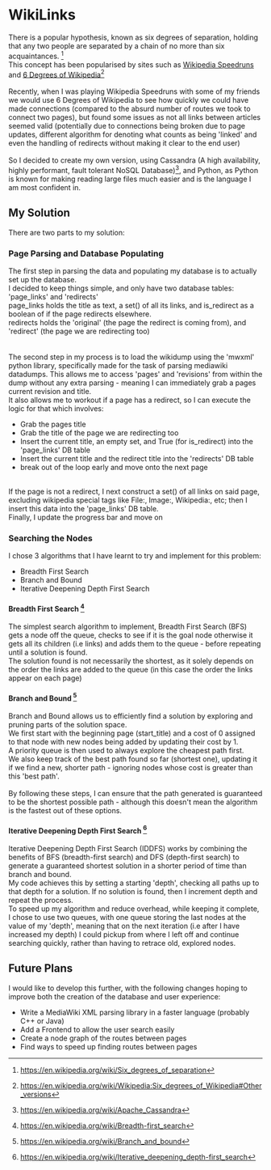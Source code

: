 # WikiLinks
There is a popular hypothesis, known as six degrees of separation, holding that any two people are separated by a chain of no more than six acquaintances. [^1]<br>
This concept has been popularised by sites such as [Wikipedia Speedruns](https://www.wikipedia.org/wiki/Wikipedia:Wikipedia_Speedruns) and [6 Degrees of Wikipedia](https://www.sixdegreesofwikipedia.com/)[^2]<br><br>
Recently, when I was playing Wikipedia Speedruns with some of my friends we would use 6 Degrees of Wikipedia to see how quickly we could have made connections (compared to the absurd number of routes we took to connect two pages), but found some issues as not all links between articles seemed valid (potentially due to connections being broken due to page updates, different algorithm for denoting what counts as being 'linked' and even the handling of redirects without making it clear to the end user)<br><br>
So I decided to create my own version, using Cassandra (A high availability, highly performant, fault tolerant NoSQL Database)[^3], and Python, as Python is known for making reading large files much easier and is the language I am most confident in.<br>

## My Solution
There are two parts to my solution:

### Page Parsing and Database Populating
The first step in parsing the data and populating my database is to actually set up the database.<br>
I decided to keep things simple, and only have two database tables: 'page_links' and 'redirects'<br>
page_links holds the title as text, a set() of all its links, and is_redirect as a boolean of if the page redirects elsewhere.<br>
redirects holds the 'original' (the page the redirect is coming from), and 'redirect' (the page we are redirecting too)<br>
<br><br>
The second step in my process is to load the wikidump using the 'mwxml' python library, specifically made for the task of parsing mediawiki datadumps. This allows me to access 'pages' and 'revisions' from within the dump without any extra parsing - meaning I can immediately grab a pages current revision and title.<br>
It also allows me to workout if a page has a redirect, so I can execute the logic for that which involves:
- Grab the pages title
- Grab the title of the page we are redirecting too
- Insert the current title, an empty set, and True (for is_redirect) into the 'page_links' DB table
- Insert the current title and the redirect title into the 'redirects' DB table
- break out of the loop early and move onto the next page
<br>
If the page is not a redirect, I next construct a set() of all links on said page, excluding wikipedia special tags like File:, Image:, Wikipedia:, etc; then I insert this data into the 'page_links' DB table.<br>
Finally, I update the progress bar and move on

### Searching the Nodes
I chose 3 algorithms that I have learnt to try and implement for this problem:
- Breadth First Search
- Branch and Bound
- Iterative Deepening Depth First Search

#### Breadth First Search [^4]
The simplest search algorithm to implement, Breadth First Search (BFS) gets a node off the queue, checks to see if it is the goal node otherwise it gets all its children (i.e links) and adds them to the queue - before repeating until a solution is found.<br>
The solution found is not necessarily the shortest, as it solely depends on the order the links are added to the queue (in this case the order the links appear on each page)

#### Branch and Bound [^5]
Branch and Bound allows us to efficiently find a solution by exploring and pruning parts of the solution space.<br>
We first start with the beginning page (start_title) and a cost of 0 assigned to that node with new nodes being added by updating their cost by 1.<br>
A priority queue is then used to always explore the cheapest path first.<br>
We also keep track of the best path found so far (shortest one), updating it if we find a new, shorter path - ignoring nodes whose cost is greater than this 'best path'.<br>
<br>
By following these steps, I can ensure that the path generated is guaranteed to be the shortest possible path - although this doesn't mean the algorithm is the fastest out of these options.

#### Iterative Deepening Depth First Search [^6]
Iterative Deepening Depth First Search (IDDFS) works by combining the benefits of BFS (breadth-first search) and DFS (depth-first search) to generate a guaranteed shortest solution in a shorter period of time than branch and bound.<br>
My code achieves this by setting a starting 'depth', checking all paths up to that depth for a solution. If no solution is found, then I increment depth and repeat the process.<br>
To speed up my algorithm and reduce overhead, while keeping it complete, I chose to use two queues, with one queue storing the last nodes at the value of my 'depth', meaning that on the next iteration (i.e after I have increased my depth) I could pickup from where I left off and continue searching quickly, rather than having to retrace old, explored nodes.

## Future Plans
I would like to develop this further, with the following changes hoping to improve both the creation of the database and user experience:
- Write a MediaWiki XML parsing library in a faster language (probably C++ or Java)
- Add a Frontend to allow the user search easily
- Create a node graph of the routes between pages
- Find ways to speed up finding routes between pages

[^1]: https://en.wikipedia.org/wiki/Six_degrees_of_separation
[^2]: https://en.wikipedia.org/wiki/Wikipedia:Six_degrees_of_Wikipedia#Other_versions
[^3]: https://en.wikipedia.org/wiki/Apache_Cassandra
[^4]: https://en.wikipedia.org/wiki/Breadth-first_search
[^5]: https://en.wikipedia.org/wiki/Branch_and_bound
[^6]: https://en.wikipedia.org/wiki/Iterative_deepening_depth-first_search